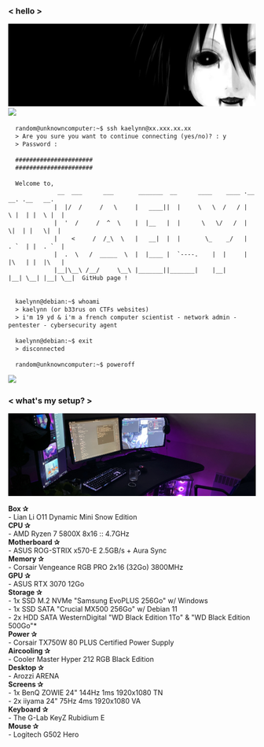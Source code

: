 ### < hello >

<img src="background.jpg">

<img src="http://lescreationsdemarion.fr/menu/motsanimes/textes/barres%20separation/barres%20separation%20page4/sorciere_enroseetcadrerose_joyhalloween_barre.gif">

      random@unknowncomputer:~$ ssh kaelynn@xx.xxx.xx.xx
      > Are you sure you want to continue connecting (yes/no)? : y
      > Password : 
      
      ######################
      ######################
      
      Welcome to,
                  __  ___      ___       _______  __      ____    ____ .__   __. .__   __. 
                 |  |/  /     /   \     |   ____||  |     \   \  /   / |  \ |  | |  \ |  | 
                 |  '  /     /  ^  \    |  |__   |  |      \   \/   /  |   \|  | |   \|  | 
                 |    <     /  /_\  \   |   __|  |  |       \_    _/   |  . `  | |  . `  | 
                 |  .  \   /  _____  \  |  |____ |  `----.    |  |     |  |\   | |  |\   | 
                 |__|\__\ /__/     \__\ |_______||_______|    |__|     |__| \__| |__| \__|  GitHub page !
                                                                                           
                                                                                                
      kaelynn@debian:~$ whoami
      > kaelynn (or b33rus on CTFs websites)
      > i'm 19 yd & i'm a french computer scientist - network admin - pentester - cybersecurity agent
      
      kaelynn@debian:~$ exit
      > disconnected
      
      random@unknowncomputer:~$ poweroff

<img src="http://lescreationsdemarion.fr/menu/motsanimes/textes/barres%20separation/barres%20separation%20page4/sorciere_enroseetcadrerose_joyhalloween_barre.gif">

### < what's my setup? >
<img src="background2.jpg">
<p>
      <b>Box ✰</b><br>
      - Lian Li O11 Dynamic Mini Snow Edition
      <br>
      <b>CPU ✰</b><br>
      - AMD Ryzen 7 5800X 8x16 :: 4.7GHz
      <br>
      <b>Motherboard ✰</b><br>
      - ASUS ROG-STRIX x570-E 2.5GB/s + Aura Sync
      <br>
      <b>Memory ✰</b><br>
      - Corsair Vengeance RGB PRO 2x16 (32Go) 3800MHz
      <br>
      <b>GPU ✰</b><br> 
      - ASUS RTX 3070 12Go
      <br>
      <b>Storage ✰</b><br> 
      - 1x SSD M.2 NVMe "Samsung EvoPLUS 256Go" w/ Windows<br>             
      - 1x SSD SATA "Crucial MX500 256Go" w/ Debian 11<br> 
      - 2x HDD SATA WesternDigital "WD Black Edition 1To" & "WD Black Edition 500Go"*
      <br>
      <b>Power ✰</b><br> 
      - Corsair TX750W 80 PLUS Certified Power Supply
      <br>
      <b>Aircooling ✰</b><br> 
      - Cooler Master Hyper 212 RGB Black Edition
      <br>
      <b>Desktop ✰</b><br> 
      - Arozzi ARENA
      <br>
      <b>Screens ✰</b><br> 
      - 1x BenQ ZOWIE 24" 144Hz 1ms 1920x1080 TN<br>
      - 2x iiyama 24" 75Hz 4ms 1920x1080 VA
      <br>
      <b>Keyboard ✰</b><br> 
      - The G-Lab KeyZ Rubidium E
      <br>
      <b>Mouse ✰</b><br> 
      - Logitech G502 Hero
      
</p>
